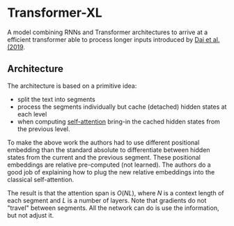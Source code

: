 # Transformer-XL


A model combining RNNs and Transformer architectures to arrive at a efficient
transformer able to process longer inputs introduced by [Dai et al.
(2019](https://arxiv.org/abs/1901.02860).

## Architecture

The architecture is based on a primitive idea:
- split the text into segments
- process the segments individually but cache (detached) hidden states at each
  level
- when computing [self-attention](./transformer_self_attention.md) bring-in the
  cached hidden states from the previous level.

To make the above work the authors had to use different positional embedding
than the standard absolute to differentiate between hidden states from the
current and the previous segment. These positional embeddings are relative
pre-computed (not learned). The authors do a good job of explaining how to plug
the new relative embeddings into the classical self-attention.

The result is that the attention span is $O(NL)$, where $N$ is a context length
of each segment and $L$ is a number of layers. Note that gradients do not
"travel" between segments. All the network can do is use the information, but
not adjust it.
